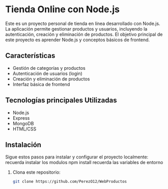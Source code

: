 # Tienda Online con Node.js

Este es un proyecto personal de tienda en línea desarrollado con Node.js. La aplicación permite gestionar productos y usuarios, incluyendo la autenticación, creación y eliminación de productos. El objetivo principal de este proyecto es aprender Node.js y conceptos básicos de frontend.

## Características

- Gestión de categorías y productos
- Autenticación de usuarios (login)
- Creación y eliminación de productos
- Interfaz básica de frontend

## Tecnologías principales Utilizadas

- Node.js
- Express
- MongoDB
- HTML/CSS


## Instalación

Sigue estos pasos para instalar y configurar el proyecto localmente:
recuerda instalar los modulos npm install
recuerda las variables de entorno

1. Clona este repositorio:
   ```bash
   git clone https://github.com/PerezO12/WebProductos
